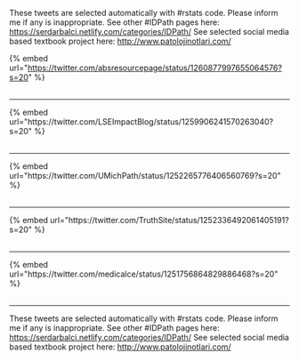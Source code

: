 

These tweets are selected automatically with #rstats code. Please inform me if any is inappropriate.
See other #IDPath pages here: https://serdarbalci.netlify.com/categories/IDPath/ 
See selected social media based textbook project here: http://www.patolojinotlari.com/

{% embed url="https://twitter.com/absresourcepage/status/1260877997655064576?s=20" %}<br>
<br>
<hr>
{% embed url="https://twitter.com/LSEImpactBlog/status/1259906241570263040?s=20" %}<br>
<br>
<hr>
{% embed url="https://twitter.com/UMichPath/status/1252265776406560769?s=20" %}<br>
<br>
<hr>
{% embed url="https://twitter.com/TruthSite/status/1252336492061405191?s=20" %}<br>
<br>
<hr>
{% embed url="https://twitter.com/medicalce/status/1251756864829886468?s=20" %}<br>
<br>
<hr>


These tweets are selected automatically with #rstats code. Please inform me if any is inappropriate.
See other #IDPath pages here: https://serdarbalci.netlify.com/categories/IDPath/ 
See selected social media based textbook project here: http://www.patolojinotlari.com/
